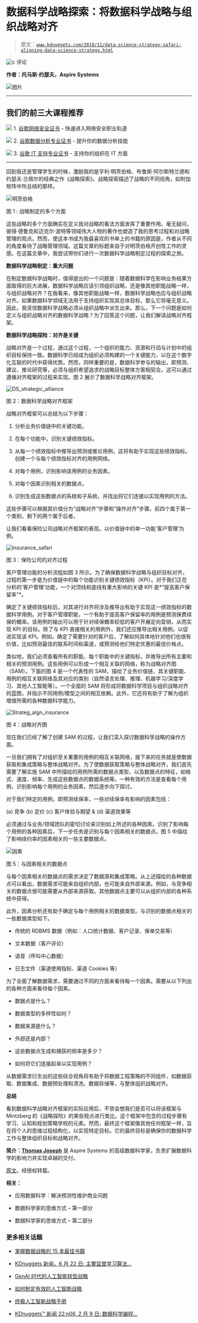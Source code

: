 # 数据科学战略探索：将数据科学战略与组织战略对齐

> 原文：[`www.kdnuggets.com/2018/11/data-science-strategy-safari-aligning-data-science-strategy.html`](https://www.kdnuggets.com/2018/11/data-science-strategy-safari-aligning-data-science-strategy.html)

![c](img/3d9c022da2d331bb56691a9617b91b90.png) 评论

**作者：托马斯·约瑟夫，Aspire Systems**

![图片](img/e7e84b28c116b58ba3a8badd56a389de.png)

* * *

## 我们的前三大课程推荐

![](img/0244c01ba9267c002ef39d4907e0b8fb.png) 1\. [谷歌网络安全证书](https://www.kdnuggets.com/google-cybersecurity) - 快速进入网络安全职业轨道

![](img/e225c49c3c91745821c8c0368bf04711.png) 2\. [谷歌数据分析专业证书](https://www.kdnuggets.com/google-data-analytics) - 提升你的数据分析技能

![](img/0244c01ba9267c002ef39d4907e0b8fb.png) 3\. [谷歌 IT 支持专业证书](https://www.kdnuggets.com/google-itsupport) - 支持你的组织在 IT 方面

* * *

回到我还是管理学生的时候，激励我的是亨利·明茨伯格、布鲁斯·阿尔斯特兰德和约瑟夫·兰佩尔的经典之作《战略探索》。战略探索描述了战略的不同视角，如附加矩阵中所总结的那样。

![明茨伯格](img/5b3dd19ebb8de58ce18802f798d3b542.png)

图 1 : 战略制定的多个方面

这些战略的多个方面确实在定义我对战略的看法方面发挥了重要作用。毫无疑问，彼得·德鲁克和迈克尔·波特等领域伟大人物的著作也塑造了我的思考过程和对战略管理的观点。然而，使这本书成为我最喜欢的书单上的书籍的原因是，作者从不同的角度看待了战略管理领域。这篇文章的标题来自于对明茨伯格开创性工作的灵感。在这篇文章中，我尝试带你们进行一次数据科学战略制定过程的探索之旅。

**数据科学战略制定：重大问题**

在制定数据科学战略时，值得提出的一个问题是：随着数据科学在影响业务结果方面取得的巨大进展，数据科学战略应该引领组织战略，还是像其他职能战略一样，与组织战略对齐？在我看来，像其他职能战略一样，数据科学战略也应与组织战略对齐。如果数据科学领域无法用于支持组织实现其总体目标，那么它将毫无意义。因此，我坚信数据科学战略必须从组织战略中派生出来。那么，下一个问题是如何定义与组织战略对齐的数据科学战略？为了回答这个问题，让我们解读战略对齐框架。

**数据科学战略探险：对齐是关键**

战略对齐是一个过程，通过这个过程，一个组织的能力、资源和行动与计划中的组织目标保持一致。数据科学已经成为组织必须构建的一个关键能力，以在这个数字化互联的时代中获得优势。然而，同样重要的是，数据科学参与的输出，即预测、建议、推论研究等，必须与组织希望追求的战略目标整体方案相契合。这可以通过遵循对齐框架的过程来实现。图 2 展示了数据科学战略对齐框架。

![DS_strategic_alliance](img/24a21e1e9fc09efefd79ee4be4582b9e.png)

图 2：数据科学战略对齐框架

战略对齐框架可以总结为以下步骤：

1.  分析业务价值链中的关键功能。

1.  在每个功能中，识别关键绩效指标。

1.  从每一个绩效指标中推导出预测或推论用例，这将有助于实现这些绩效指标。创建一个与每个绩效指标对齐的用例网络。

1.  对每个用例，识别影响该用例的业务因素。

1.  对每个因素识别相关的数据点。

1.  识别生成这些数据点的系统和子系统，并找出将它们连接以实现用例的方法。

这些步骤可以根据其价值分为“战略对齐”步骤和“操作对齐”步骤。前四个属于第一个类别，剩下的两个属于后者。

让我们看看保险公司战略对齐框架的表现。以价值链中的单一功能‘客户管理’为例。

![Insurance_safari](img/481daaf3ad085e990d2c5eee51ea5ed1.png)

图 3：保险公司的对齐过程

客户管理功能的分析流程如图 3 所示。为了确保数据科学战略与组织目标对齐，过程的第一步是为价值链中的每个功能识别关键绩效指标（KPI）。对于我们正在分析的‘客户管理’功能，一个对顶线和底线有重大影响的关键 KPI 是*“提高客户保留率”*。

确定了关键绩效指标后，对其进行对齐将涉及推导出有助于实现这一绩效指标的数据科学用例。对于客户管理职能，一个有助于提高客户保留率的用例是预测保费续保的概率。该用例的输出可以用于针对续保概率较低的客户开展定向营销，从而实现 KPI 的目标。除了与 KPI 直接相关的用例外，我们还应推导出相关用例，以促进实现该 KPI。例如，确定了需要针对的客户后，了解如何具体地针对他们也很有价值，比如预测最佳的联系时间和渠道，或预测给他们特定优惠的最佳价格点。

类似地，我们必须查看所有的职能、每个职能中的关键指标，并推导出所有主要和相关的预测用例。这些用例可以形成一个相互关联的网络，称为战略对齐图（SAM）。下面的图 4 是一个代表性的 SAM，描绘了业务价值链、其关键职能、用例的相互关联网络及其对应的类别（自然语言处理、推理、机器学习/深度学习、其他人工智能等）。一个全面的 SAM 将形成将数据科学项目与组织战略对齐的蓝图，并指示不同用例/模型之间的相互依赖。此外，它还将有助于了解为组织增值所需的各种数据科学能力。

![Strateg_algn_insurance](img/c56cd9befccca2a19c2bfe0edf17eb98.png)

图 4：战略对齐图

现在我们已经了解了创建 SAM 的过程，让我们深入探讨数据科学战略的操作方面。

一旦我们拥有了对组织至关重要的用例的相互关联网络，接下来的任务就是使数据获取和集成策略与整体战略对齐。为了使数据获取策略与整体战略对齐，我们首先需要了解实施 SAM 中所描绘的用例所需的数据点类型，以及数据点的特征，如格式、速度、频率、生成这些数据点的数据系统等。一种有效的方法是查看每个用例，识别影响每个用例的业务因素，然后逐步向下探讨。

对于我们特定的用例，即预测续保率，一些对续保率有影响的因素包括：

(a) 竞争 (b) 定价 (c) 客户体验与期望 & (d) 渠道效果等

必须通过与业务/领域团队的密切讨论来识别如上所述的各种因素。识别了影响每个用例的各种因素后，下一步任务是识别与每个因素相关的数据点。图 5 中描绘了影响续约率的因素相关的一些主要数据点。

![因素](img/d7a26767d41a90686cdaf184173f9476.png)

图 5：与因素相关的数据点

与每个因素相关的数据点的需求决定了数据源和集成策略。从上述描绘的各种数据点可以看出，数据需求可能来自组织内部，也可能来自外部来源。例如，与竞争相关的数据点很可能需要从外部来源获取。其他数据点主要可以从组织内部的各种系统中获得。

此外，因素分析还有助于确定与每个用例相关的数据类型。与识别的数据点相关的一些数据类型如下。

+   传统的 RDBMS 数据（例如：人口统计数据、客户记录、保单交易等）

+   文本数据（客户评论）

+   语音（呼叫中心数据）

+   日志文件（渠道使用指标、渠道 Cookies 等）

为了全面了解数据需求，需要通过不同的方面来看待每一个因素。需要从以下列出的各种方面来看待每个因素。

+   数据点是什么？

+   数据类型的多样性如何？

+   数据来源是什么？

+   外部还是内部？

+   这些数据点生成和捕获的频率是多少？

+   如何将它们连接起来以实现用例？

从数据需求衍生出的这些综合视角将有助于将数据工程策略的不同组件，如数据获取、数据集成、数据预处理和清洗、数据存储等，与整体组织战略对齐。

**总结**

看到数据科学战略对齐框架的实际应用后，不禁会想我们是否可以将该框架与 Mintzberg 的《战略探险》的某些观点进行类比。这个框架中包含的过程步骤有学习、认知和规划策略学校的元素。然而，最终这个框架像其他任何框架一样，旨在将个人的思维过程结构化，以实现特定目标。它的最终目标是确保你的数据科学工作与整体组织目标和战略对齐。

**简介：[Thomas Joseph](https://www.linkedin.com/in/thomasjoseph24)** 是 Aspire Systems 的高级数据科学家，负责扩展数据科学的影响力并实现卓越的交付。

[原文](https://bayesianquest.com/2018/11/13/data-science-strategy-safari-aligning-data-science-strategy-to-org-strategy/)。经授权转载。

**相关：**

+   应用数据科学：解决预测性维护商业问题

+   数据科学家的思维方式 – 第一部分

+   数据科学家的思维方式 – 第二部分

### 更多相关话题

+   [掌握数据战略的 15 本最佳书籍](https://www.kdnuggets.com/2022/06/top-15-books-master-data-strategy.html)

+   [KDnuggets 新闻，6 月 22 日: 主要监督学习算法…](https://www.kdnuggets.com/2022/n25.html)

+   [GenAI 时代的人工智能转型战略](https://www.kdnuggets.com/the-ai-transformation-strategy-in-the-genai-era)

+   [如何制定有效的人工智能战略](https://www.kdnuggets.com/2022/11/create-effective-ai-strategy.html)

+   [终极人工智能战略手册](https://www.kdnuggets.com/the-ultimate-ai-strategy-playbook)

+   [KDnuggets™ 新闻 22:n06, 2 月 9 日: 数据科学编程…](https://www.kdnuggets.com/2022/n06.html)

